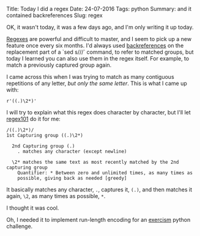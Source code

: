 Title: Today I did a regex
Date: 24-07-2016
Tags: python
Summary: and it contained backreferences
Slug: regex


OK, it wasn't today, it was a few days ago, and I'm only writing it up
today.

[Regexes](https://en.wikipedia.org/wiki/Regular_expression) are powerful
and difficult to master, and I seem to pick up a new feature once every six
months. I'd always used
[backreferences](https://msdn.microsoft.com/en-us/library/thwdfzxy(v=vs.110).aspx)
on the replacement part of a `sed s///` command, to refer to matched
groups, but today I learned you can also use them in the regex itself. For
example, to match a previously captured group again.

I came across this when I was trying to match as many contiguous
repetitions of any letter, *but only the same letter*. This is what I came
up with:

```
r'((.)\2*)'
```

I will try to explain what this regex does character by character, but I'll
let [regex101](https://regex101.com) do it for me:

```
/((.)\2*)/
1st Capturing group ((.)\2*)

  2nd Capturing group (.)
    . matches any character (except newline)

  \2* matches the same text as most recently matched by the 2nd capturing group
    Quantifier: * Between zero and unlimited times, as many times as
    possible, giving back as needed [greedy]
```

It basically matches any character, `.`, captures it, `(.)`, and then
matches it again, `\2`, as many times as possible, `*`.

I thought it was cool.

Oh, I needed it to implement run-length encoding for an
[exercism](http://exercism.io) python challenge.
